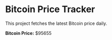 # Bitcoin Price Tracker

This project fetches the latest Bitcoin price daily.

**Bitcoin Price:** $95655
